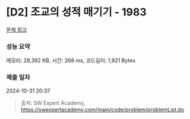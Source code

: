 # [D2] 조교의 성적 매기기 - 1983 

[문제 링크](https://swexpertacademy.com/main/code/problem/problemDetail.do?contestProbId=AV5PwGK6AcIDFAUq) 

### 성능 요약

메모리: 28,392 KB, 시간: 268 ms, 코드길이: 1,921 Bytes

### 제출 일자

2024-10-31 20:37



> 출처: SW Expert Academy, https://swexpertacademy.com/main/code/problem/problemList.do